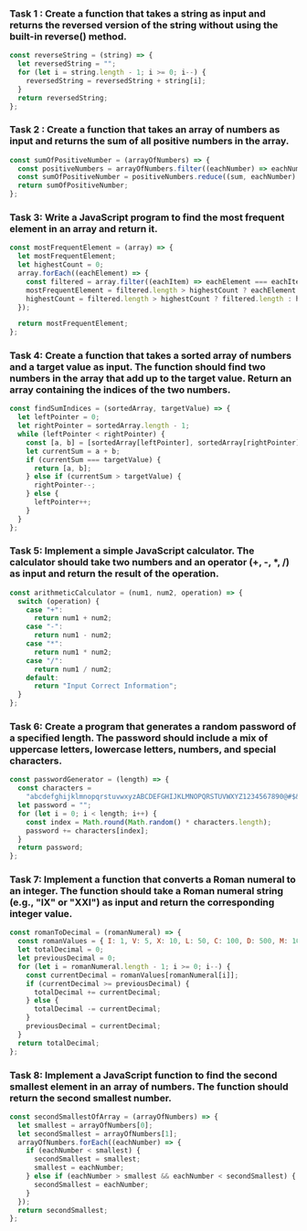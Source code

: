 ### Task 1 : Create a function that takes a string as input and returns the reversed version of the string without using the built-in reverse() method.

```javaScript
const reverseString = (string) => {
  let reversedString = "";
  for (let i = string.length - 1; i >= 0; i--) {
    reversedString = reversedString + string[i];
  }
  return reversedString;
};
```

### Task 2 : Create a function that takes an array of numbers as input and returns the sum of all positive numbers in the array.

```javaScript
const sumOfPositiveNumber = (arrayOfNumbers) => {
  const positiveNumbers = arrayOfNumbers.filter((eachNumber) => eachNumber > 0);
  const sumOfPositiveNumber = positiveNumbers.reduce((sum, eachNumber) => sum + eachNumber, 0);
  return sumOfPositiveNumber;
};
```

### Task 3: Write a JavaScript program to find the most frequent element in an array and return it.

```javaScript
const mostFrequentElement = (array) => {
  let mostFrequentElement;
  let highestCount = 0;
  array.forEach((eachElement) => {
    const filtered = array.filter((eachItem) => eachElement === eachItem);
    mostFrequentElement = filtered.length > highestCount ? eachElement : mostFrequentElement;
    highestCount = filtered.length > highestCount ? filtered.length : highestCount;
  });

  return mostFrequentElement;
};
```
### Task 4: Create a function that takes a sorted array of numbers and a target value as input. The function should find two numbers in the array that add up to the target value. Return an array containing the indices of the two numbers.

```javaScript
const findSumIndices = (sortedArray, targetValue) => {
  let leftPointer = 0;
  let rightPointer = sortedArray.length - 1;
  while (leftPointer < rightPointer) {
    const [a, b] = [sortedArray[leftPointer], sortedArray[rightPointer]];
    let currentSum = a + b;
    if (currentSum === targetValue) {
      return [a, b];
    } else if (currentSum > targetValue) {
      rightPointer--;
    } else {
      leftPointer++;
    }
  }
};
```
### Task 5: Implement a simple JavaScript calculator. The calculator should take two numbers and an operator (+, -, \*, /) as input and return the result of the operation.

```JavaScript
const arithmeticCalculator = (num1, num2, operation) => {
  switch (operation) {
    case "+":
      return num1 + num2;
    case "-":
      return num1 - num2;
    case "*":
      return num1 * num2;
    case "/":
      return num1 / num2;
    default:
      return "Input Correct Information";
  }
};
```
### Task 6: Create a program that generates a random password of a specified length. The password should include a mix of uppercase letters, lowercase letters, numbers, and special characters.

```javaScript
const passwordGenerator = (length) => {
  const characters =
    "abcdefghijklmnopqrstuvwxyzABCDEFGHIJKLMNOPQRSTUVWXYZ1234567890@#$&*";
  let password = "";
  for (let i = 0; i < length; i++) {
    const index = Math.round(Math.random() * characters.length);
    password += characters[index];
  }
  return password;
};
```

### Task 7: Implement a function that converts a Roman numeral to an integer. The function should take a Roman numeral string (e.g., "IX" or "XXI") as input and return the corresponding integer value.

```javaScript
const romanToDecimal = (romanNumeral) => {
  const romanValues = { I: 1, V: 5, X: 10, L: 50, C: 100, D: 500, M: 1000 };
  let totalDecimal = 0;
  let previousDecimal = 0;
  for (let i = romanNumeral.length - 1; i >= 0; i--) {
    const currentDecimal = romanValues[romanNumeral[i]];
    if (currentDecimal >= previousDecimal) {
      totalDecimal += currentDecimal;
    } else {
      totalDecimal -= currentDecimal;
    }
    previousDecimal = currentDecimal;
  }
  return totalDecimal;
};
```

### Task 8: Implement a JavaScript function to find the second smallest element in an array of numbers. The function should return the second smallest number.

```javaScript
const secondSmallestOfArray = (arrayOfNumbers) => {
  let smallest = arrayOfNumbers[0];
  let secondSmallest = arrayOfNumbers[1];
  arrayOfNumbers.forEach((eachNumber) => {
    if (eachNumber < smallest) {
      secondSmallest = smallest;
      smallest = eachNumber;
    } else if (eachNumber > smallest && eachNumber < secondSmallest) {
      secondSmallest = eachNumber;
    }
  });
  return secondSmallest;
};
```
